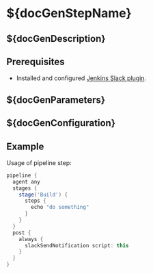 # ${docGenStepName}

## ${docGenDescription}

## Prerequisites

* Installed and configured [Jenkins Slack plugin](https://github.com/jenkinsci/slack-plugin).

## ${docGenParameters}

## ${docGenConfiguration}

## Example

Usage of pipeline step:

```groovy
pipeline {
  agent any
  stages {
    stage('Build') {
      steps {
        echo "do something"
      }
    }
  }
  post {
    always {
      slackSendNotification script: this
    }
  }
}
```
